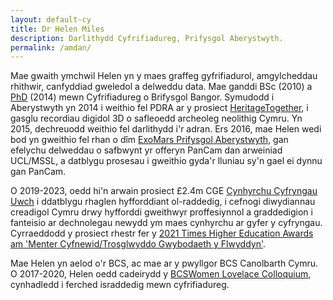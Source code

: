 ```yaml
---
layout: default-cy
title: Dr Helen Miles
description: Darlithydd Cyfrifiadureg, Prifysgol Aberystwyth.
permalink: /amdan/
---
```


Mae gwaith ymchwil Helen yn y maes graffeg gyfrifiadurol, amgylcheddau rhithwir, canfyddiad gweledol a delweddu data. Mae ganddi BSc (2010) a [PhD](http://www.rivic.ac.uk/research/Member/Helen-Miles.html) (2014) mewn Cyfrifiadureg o Brifysgol Bangor. Symudodd i Aberystwyth yn 2014 i weithio fel PDRA ar y prosiect [HeritageTogether](https://gtr.ukri.org/projects?ref=AH%2FL007916%2F1#/tabOverview), i gasglu recordiau digidol 3D o safleoedd archeoleg neolithig Cymru. Yn 2015, dechreuodd weithio fel darlithydd i'r adran. Ers 2016, mae Helen wedi bod yn gweithio fel rhan o dîm [ExoMars Prifysgol Aberystwyth](https://exomars.cymru/), gan efelychu delweddau o safbwynt yr offeryn PanCam dan arweiniad UCL/MSSL, a datblygu prosesau i gweithio gyda'r lluniau sy'n gael ei dynnu gan PanCam.

O 2019-2023, oedd hi'n arwain prosiect £2.4m CGE [Cynhyrchu Cyfryngau Uwch](https://amp.aber.ac.uk/cy/hafan/) i ddatblygu rhaglen hyfforddiant ol-raddedig, i cefnogi diwydiannau creadigol Cymru drwy hyfforddi gweithwyr proffesiynnol a graddedigion i fanteisio ar dechnolegau newydd ym maes cynhyrchu ar gyfer y cyfryngau. Cyrraeddodd y prosiect rhestr fer y [2021 Times Higher Education Awards am 'Menter Cyfnewid/Trosglwyddo Gwybodaeth y Flwyddyn'](https://evessio.s3.amazonaws.com/customer/3897c7b1-0c71-459a-8ee7-fd8251fd666e/event/40fdc525-efa7-47be-8a7f-c9eda1b3dc01/media/General_Content/a1c30b1d-node_01JD311.PDF).

Mae Helen yn aelod o'r BCS, ac mae ar y pwyllgor BCS Canolbarth Cymru. O 2017-2020, Helen oedd cadeirydd y [BCSWomen Lovelace Colloquium](https://bcswomenlovelace.bcs.org), cynhadledd i ferched israddedig mewn cyfrifiadureg.
